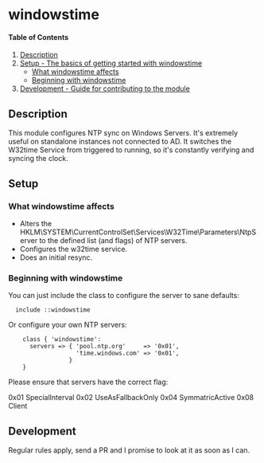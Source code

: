 # windowstime

#### Table of Contents

1. [Description](#description)
2. [Setup - The basics of getting started with windowstime](#setup)
    * [What windowstime affects](#what-windowstime-affects)
    * [Beginning with windowstime](#beginning-with-windowstime)
3. [Development - Guide for contributing to the module](#development)

## Description

This module configures NTP sync on Windows Servers. It's extremely useful on standalone instances not connected to AD. It switches the W32time Service from triggered to running, so it's constantly verifying and syncing the clock.
## Setup

### What windowstime affects

* Alters the HKLM\SYSTEM\CurrentControlSet\Services\W32Time\Parameters\NtpServer to the defined list (and flags) of NTP servers.
* Configures the w32time service.
* Does an initial resync.

### Beginning with windowstime

You can just include the class to configure the server to sane defaults:

```puppet 
  include ::windowstime
```

Or configure your own NTP servers:
```puppet
    class { 'windowstime':
      servers => { 'pool.ntp.org'     => '0x01',
                   'time.windows.com' => '0x01',
                 }
    }
```

Please ensure that servers have the correct flag:

0x01 SpecialInterval
0x02 UseAsFallbackOnly
0x04 SymmatricActive
0x08 Client

## Development

Regular rules apply, send a PR and I promise to look at it as soon as I can.
